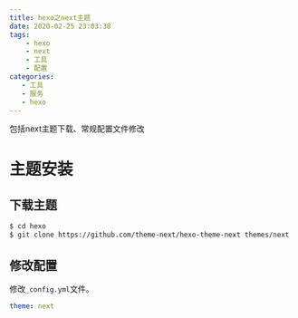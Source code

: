 ```yaml
---
title: hexo之next主题
date: 2020-02-25 23:03:38
tags: 
    - hexo
    - next
    - 工具
    - 配置
categories:
   - 工具
   - 服务
   - hexo
---
```


包括next主题下载、常规配置文件修改
<!-- more -->

# 主题安装

## 下载主题

```sh
$ cd hexo
$ git clone https://github.com/theme-next/hexo-theme-next themes/next
```
## 修改配置

修改`_config.yml`文件。

```yaml
theme: next
```



